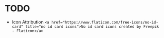 # TODO

- Icon Attribution
  `<a href="https://www.flaticon.com/free-icons/no-id-card" title="no id card icons">No id card icons created by Freepik - Flaticon</a>`
